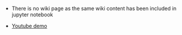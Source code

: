 - There is no wiki page as the same wiki content has been included in jupyter notebook

- [Youtube demo](https://youtu.be/CVqNUAQXlOw)
